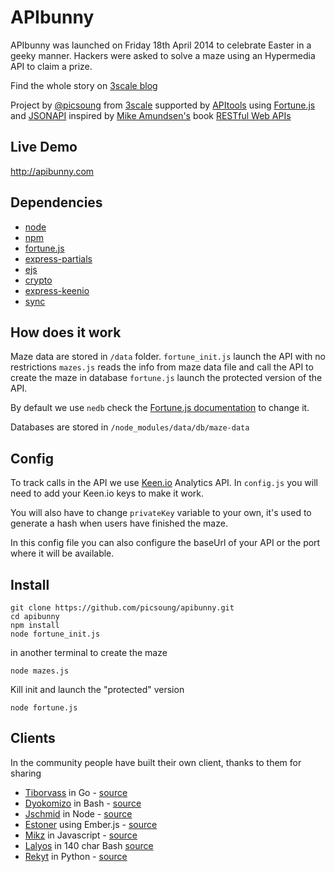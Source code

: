 APIbunny
========

APIbunny was launched on Friday 18th April 2014 to celebrate Easter in a geeky manner.
Hackers were asked to solve a maze using an Hypermedia API to claim a prize.

Find the whole story on [3scale blog](http://www.3scale.net/2014/04/building-apibunny-using-fortune-js-jsonapi)

Project by [@picsoung](http://github.com/picsoung) from [3scale](http://3scale.net) supported by [APItools](http://apitools.com) using [Fortune.js](http://fortunejs.com) and [JSONAPI](http://jsonapi.org) inspired by [Mike Amundsen's](https://twitter.com/mamund) book [RESTful Web APIs](http://www.amazon.com/gp/product/1449358063/ref=as_li_qf_sp_asin_tl?ie=UTF8&camp=1789&creative=9325&creativeASIN=1449358063&linkCode=as2&tag=nicolasgcom-20)

## Live Demo
http://apibunny.com

## Dependencies
* [node](http://nodejs.org/)
* [npm](https://github.com/npm/npm)
* [fortune.js](http://fortunejs.com)
* [express-partials](https://github.com/publicclass/express-partials)
* [ejs](https://github.com/visionmedia/ejs)
* [crypto](https://www.npmjs.org/package/crypto)
* [express-keenio](https://github.com/sebinsua/express-keenio)
* [sync](https://github.com/0ctave/node-sync)

## How does it work

Maze data are stored in `/data` folder.
`fortune_init.js` launch the API with no restrictions
`mazes.js` reads the info from maze data file and call the API to create the maze in database
`fortune.js` launch the protected version of the API.

By default we use `nedb` check the [Fortune.js documentation](http://fortunejs.com/docs/) to change it.

Databases are stored in `/node_modules/data/db/maze-data`

## Config
To track calls in the API we use [Keen.io](http://keen.io) Analytics API. In `config.js` you will need to add your Keen.io keys to make it work.

You will also have to change `privateKey` variable to your own, it's used to generate a hash when users have finished the maze.

In this config file you can also configure the baseUrl of your API or the port where it will be available.

## Install

```shell
git clone https://github.com/picsoung/apibunny.git
cd apibunny
npm install
node fortune_init.js
```

in another terminal to create the maze
```shell
node mazes.js
```

Kill init and launch the "protected" version

```
node fortune.js
```

## Clients
In the community people have built their own client, thanks to them for sharing

* [Tiborvass](https://github.com/tiborvass) in Go - [source](https://github.com/tiborvass/apibunny)
* [Dyokomizo](https://github.com/dyokomizo) in Bash - [source](https://github.com/dyokomizo/apibunny)
* [Jschmid](https://github.com/jschmid/) in Node - [source](https://github.com/jschmid/APIBunnySolver)
* [Estoner](https://github.com/estoner) using Ember.js - [source](https://github.com/estoner/apibunny-client)
* [Mikz](https://gist.github.com/mikz) in Javascript - [source](https://gist.github.com/mikz/a67c266c11ab62d99246)
* [Lalyos](https://github.com/lalyos) in 140 char Bash [source](https://gist.github.com/lalyos/11314322)
* [Rekyt](https://github.com/Rekyt) in Python - [source](https://github.com/Rekyt/apibunny)
